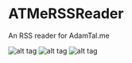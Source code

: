 # ATMeRSSReader

An RSS reader for AdamTal.me

![alt tag](https://raw.github.com/AdamT/ATMeRSSReader/master/landing.png)
![alt tag](https://raw.github.com/AdamT/ATMeRSSReader/master/post.png)
![alt tag](https://raw.github.com/AdamT/ATMeRSSReader/master/post_web.png)
